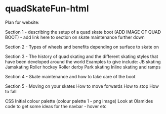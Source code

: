 # quadSkateFun-html

Plan for website:

Section 1 - describing the setup of a quad skate boot (ADD IMAGE OF QUAD BOOT) - add link here to section on skate maintenance further down

Section 2 - Types of wheels and benefits depending on surface to skate on

Section 3 - The history of quad skating and the different skating styles that have been developed around the world
Examples to give include:
    JB skating
    Jamskating
    Roller hockey
    Roller derby
    Park skating
    Inline skating and ramps

Section 4 - Skate maintenance and how to take care of the boot

Section 5 - Moving on your skates
    How to move forwards
    How to stop
    How to fall

CSS
Initial colour palette (colour palette 1 - png image)
Look at Olamides code to get some ideas for the navbar - hover etc
